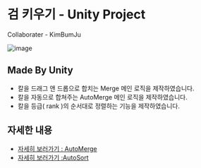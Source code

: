 # 검 키우기 - Unity Project
Collaborater - KimBumJu

![image](https://user-images.githubusercontent.com/74443267/174093476-754d5484-a533-499d-901d-a482723a8529.png)

## Made By Unity

- 칼을 드래그 앤 드롭으로 합치는 Merge 메인 로직을 제작하였습니다.
- 칼을 자동으로 합쳐주는 AutoMerge 메인 로직을 제작하였습니다.
- 칼을 등급( rank )의 순서대로 정렬하는 기능을 제작하였습니다.

## 자세한 내용 
- [자세히 보러가기 : AutoMerge](https://jinhyocoding.tistory.com/2?category=980290)  
- [자세히 보러가기 :AutoSort](https://jinhyocoding.tistory.com/5?category=980290)
